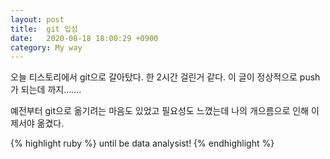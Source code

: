 ```yaml
---
layout: post
title:  git 입성
date:   2020-08-18 18:00:29 +0900
category: My way
---
```

오늘 티스토리에서 git으로 갈아탔다. 
한 2시간 걸린거 같다. 이 글이 정상적으로 push가 되는데 까지.......

예전부터 git으로 옮기려는 마음도 있었고 필요성도 느꼈는데 나의 개으름으로 인해
이제서야 옮겼다.

{% highlight ruby %}
until be data analysist!
{% endhighlight %}


